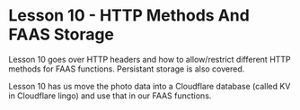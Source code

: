 # Lesson 10 - HTTP Methods And FAAS Storage

Lesson 10 goes over HTTP headers and how to allow/restrict different HTTP
methods for FAAS functions. Persistant storage is also covered.

Lesson 10 has us move the photo data into a Cloudflare database (called
KV in Cloudflare lingo) and use that in our FAAS functions.

